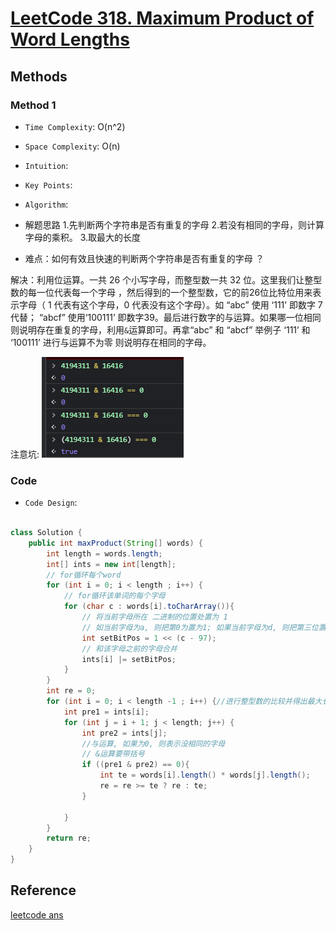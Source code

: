 # [LeetCode 318. Maximum Product of Word Lengths](https://leetcode-cn.com/problems/maximum-product-of-word-lengths/)

## Methods

### Method 1

* `Time Complexity`: O(n^2)
* `Space Complexity`: O(n)
* `Intuition`:
* `Key Points`:
* `Algorithm`:

* 解题思路
1.先判断两个字符串是否有重复的字母
2.若没有相同的字母，则计算字母的乘积。
3.取最大的长度
* 难点：如何有效且快速的判断两个字符串是否有重复的字母 ？

解决：利用位运算。一共 26 个小写字母，而整型数一共 32 位。这里我们让整型数的每一位代表每一个字母 ，然后得到的一个整型数，它的前26位比特位用来表示字母（ 1 代表有这个字母，0 代表没有这个字母）。如 “abc” 使用 ‘111’ 即数字 7代替； “abcf” 使用‘100111’ 即数字39。最后进行数字的与运算。如果哪一位相同则说明存在重复的字母，利用`&`运算即可。再拿“abc” 和 “abcf” 举例子 ‘111’ 和 ‘100111’ 进行与运算不为零 则说明存在相同的字母。

注意坑: ![31](../../Image/31.png)


### Code

* `Code Design`:

```java

class Solution {
    public int maxProduct(String[] words) {
        int length = words.length;
        int[] ints = new int[length];
        // for循环每个word
        for (int i = 0; i < length ; i++) {
            // for循环该单词的每个字母
            for (char c : words[i].toCharArray()){
                // 将当前字母所在 二进制的位置处置为 1
                // 如当前字母为a, 则把第0为置为1; 如果当前字母为d, 则把第三位置为1
                int setBitPos = 1 << (c - 97);
                // 和该字母之前的字母合并
                ints[i] |= setBitPos;
            }
        }
        int re = 0;
        for (int i = 0; i < length -1 ; i++) {//进行整型数的比较并得出最大长度
            int pre1 = ints[i];
            for (int j = i + 1; j < length; j++) {
                int pre2 = ints[j];
                //与运算, 如果为0, 则表示没相同的字母
                // &运算要带括号
                if ((pre1 & pre2) == 0){
                    int te = words[i].length() * words[j].length();
                    re = re >= te ? re : te;
                }

            }
        }
        return re;
    }
}
```

## Reference

[leetcode ans](https://leetcode-cn.com/problems/maximum-product-of-word-lengths/solution/qiao-miao-di-shi-yong-zheng-xing-shu-de-vec14/)